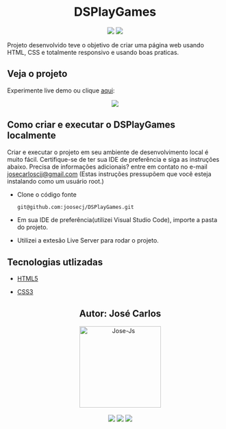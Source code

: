 <h1 align="center">DSPlayGames</h1>

<p align='center'> 
    <img src="https://img.shields.io/badge/HTML5-E34F26?style=for-the-badge&logo=html5&logoColor=white"/>
    <img src="https://img.shields.io/badge/CSS3-1572B6?style=for-the-badge&logo=css3&logoColor=white"/>  
</p>    

Projeto desenvolvido teve o objetivo de criar uma página web usando HTML, CSS e totalmente responsivo e usando boas praticas.

<h2>Veja o projeto</h2>

Experimente live demo ou clique [aqui](https://joosecj.github.io/DSPlayGames/):

<p align='center'> <img src="https://i.imgur.com/luh9ciH.gif"/></p>

<h2>Como criar e executar o DSPlayGames localmente</h2>

Criar e executar o projeto em seu ambiente de desenvolvimento local é muito fácil. Certifique-se de ter sua IDE de preferência e siga as instruções abaixo. Precisa de informações adicionais? entre em contato no e-mail josecarloscjj@gmail.com 
(Estas instruções pressupõem que você esteja instalando como um usuário root.)

- Clone o código fonte
   ```bash
   git@github.com:joosecj/DSPlayGames.git
   ```

- Em sua IDE de preferência(utilizei Visual Studio Code), importe a pasta do projeto.

- Utilizei a extesão Live Server para rodar o projeto.


<h2>Tecnologias utlizadas</h2>

- [HTML5](https://developer.mozilla.org/pt-BR/docs/Web/HTML/Element)
- [CSS3](https://developer.mozilla.org/pt-BR/docs/Web/CSS)


   <div align="center">
   <h2>Autor: José Carlos</h2>
      <img align="center" alt="Jose-Js" height="190" width="190" src="https://avatars.githubusercontent.com/u/100246121?s=400&u=b15a545fb2c49f97f84e25aa0520b8b525631384&v=4"
   </div>
   </br> 
   </br>
   <div align="center">
      <a href="https://instagram.com/joosecj" target="_blank"><img src="https://img.shields.io/badge/-Instagram-%23E4405F?style=for-the-badge&logo=instagram&logoColor=white" target="_blank"></a>
      <a href = "mailto:josecarloscjj@gmail.com"><img src="https://img.shields.io/badge/-Gmail-%23333?style=for-the-badge&logo=gmail&logoColor=white" target="_blank"></a>
      <a href="https://www.linkedin.com/in/jos%C3%A9-carlos-a79736a0/" target="_blank"><img src="https://img.shields.io/badge/-LinkedIn-%230077B5?style=for-the-badge&logo=linkedin&logoColor=white" target="_blank"></a> 
   </div>
